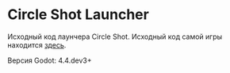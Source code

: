 # Circle Shot Launcher

Исходный код лаунчера Circle Shot. Исходный код самой игры находится [здесь](https://github.com/Diamond-Studio-GAMES/circle-shot).

Версия Godot: 4.4.dev3+
